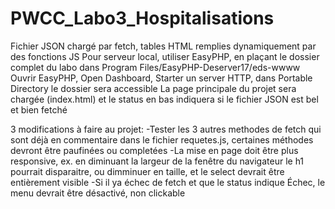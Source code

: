 # PWCC_Labo3_Hospitalisations
Fichier JSON chargé par fetch, tables HTML remplies dynamiquement par des fonctions JS
Pour serveur local, utiliser EasyPHP, en plaçant le dossier complet du labo dans Program Files/EasyPHP-Deserver17/eds-wwww
Ouvrir EasyPHP, Open Dashboard, Starter un server HTTP, dans Portable Directory le dossier sera accessible
La page principale du projet sera chargée (index.html) et le status en bas indiquera si le fichier JSON est bel et bien fetché

3 modifications à faire au projet:
-Tester les 3 autres methodes de fetch qui sont déjà en commentaire dans le fichier requetes.js, certaines méthodes devront être paufinées ou completées
-La mise en page doit être plus responsive, ex. en diminuant la largeur de la fenêtre du navigateur le h1 pourrait disparaitre, ou dimminuer en taille, et le select devrait être entièrement visible
-Si il ya échec de fetch et que le status indique Échec, le menu devrait être désactivé, non clickable 
